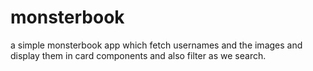 # monsterbook
 a simple monsterbook app which fetch usernames and the images and display them in card components and also filter as we search.
